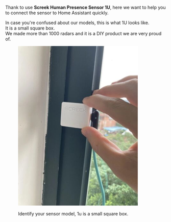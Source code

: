 Thank to use **Screek Human Presence Sensor 1U**, here we want to help you to connect the sensor to Home Assistant quickly.

In case you're confused about our models, this is what 1U looks like.   
It is a small square box.  
We made more than 1000 radars and it is a DIY product we are very proud of.  

<figure markdown>

  ![](images/1u-box.png)
  <figcaption>Identify your sensor model, 1u is a small square box.</figcaption>

</figure>

